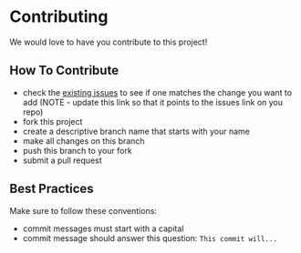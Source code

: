 # Contributing

We would love to have you contribute to this project!

## How To Contribute

* check the [existing issues](https://github.com/githubtraining/github-cheat-sheet) to see if one matches the change you want to add  (NOTE - update this link so that it points to the issues link on you repo)
* fork this project
* create a descriptive branch name that starts with your name
* make all changes on this branch
* push this branch to your fork
* submit a pull request

## Best Practices

Make sure to follow these conventions:

* commit messages must start with a capital
* commit message should answer this question: `This commit will...`
